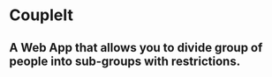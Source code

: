 # CoupleIt

## A Web App that allows you to divide group of people into sub-groups with restrictions.
